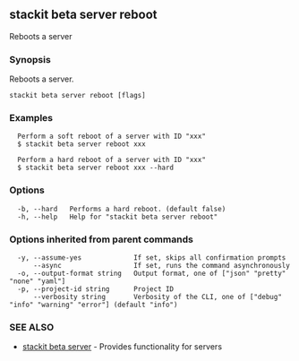 ## stackit beta server reboot

Reboots a server

### Synopsis

Reboots a server.

```
stackit beta server reboot [flags]
```

### Examples

```
  Perform a soft reboot of a server with ID "xxx"
  $ stackit beta server reboot xxx

  Perform a hard reboot of a server with ID "xxx"
  $ stackit beta server reboot xxx --hard
```

### Options

```
  -b, --hard   Performs a hard reboot. (default false)
  -h, --help   Help for "stackit beta server reboot"
```

### Options inherited from parent commands

```
  -y, --assume-yes             If set, skips all confirmation prompts
      --async                  If set, runs the command asynchronously
  -o, --output-format string   Output format, one of ["json" "pretty" "none" "yaml"]
  -p, --project-id string      Project ID
      --verbosity string       Verbosity of the CLI, one of ["debug" "info" "warning" "error"] (default "info")
```

### SEE ALSO

* [stackit beta server](./stackit_beta_server.md)	 - Provides functionality for servers

